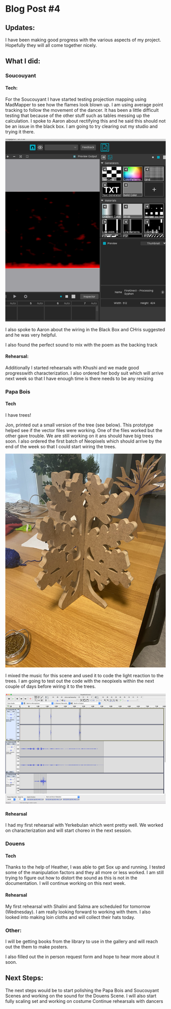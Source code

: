 # Blog Post #4

## Updates: 

I have been making good progress with the various aspects of my project. Hopefully they will all come together nicely.

## What I did:

### Soucouyant

#### Tech:
For the Soucouyant I have started testing projection mapping using MadMapper to see how the flames look blown up. I am using average point tracking to follow the movement of the dancer. It has been a little difficult testing that because of the other stuff such as tables messing up the calculation. I spoke to Aaron about rectifying this and he said this should not be an issue in the black box. I am going to try clearing out my studio and trying it there.

![](madmapper.png)

I also spoke to Aaron about the wiring in the Black Box and CHris suggested and he was very helpful.

I also found the perfect sound to mix with the poem as the backing track

#### Rehearsal:
Additionally I started rehearsals with Khushi and we made good progresswith characterization. I also ordered her body suit which will arrive next week so that I have enough time is there needs to be any resizing


### Papa Bois

#### Tech

I have trees!

Jon, printed out a small version of the tree (see below). This prototype helped see if the vector files were working. One of the files worked but the other gave trouble. We are still working on it ans should have big trees soon.
I also ordered the first batch of Neopixels which should arrive by the end of the week so that I could start wiring the trees.

![](tree.jpg)

I mixed the music for this scene and used it to code the light reaction to the trees. I am going to test out the code with the neopixels within the next couple of days before wiring it to the trees.

![](music.png)


#### Rehearsal

I had my first rehearsal with Yerkebulan which went pretty well. We worked on characterization and will start choreo in the next session.

### Douens

#### Tech 
Thanks to the help of Heather, I was able to get Sox up and running. I tested some of the manipulation factors and they all more or less worked. I am still trying to figure out how to distort the sound as this is not in the documentation. I will continue working on this next week.

#### Rehearsal

My first rehearsal with Shalini and Salma are scheduled for tomorrow (Wednesday). I am really looking forward to working with them. I also looked into making loin cloths and will collect their hats today.

### Other:

I will be getting books from the library to use in the gallery and will reach out the them to make posters. 

I also filled out the in person request form and hope to hear more about it soon.

## Next Steps:

The next steps would be to start polishing the Papa Bois and Soucouyant Scenes and working on the sound for the Douens Scene.
I will also start fully scaling set and working on costume 
Continue rehearsals with dancers
